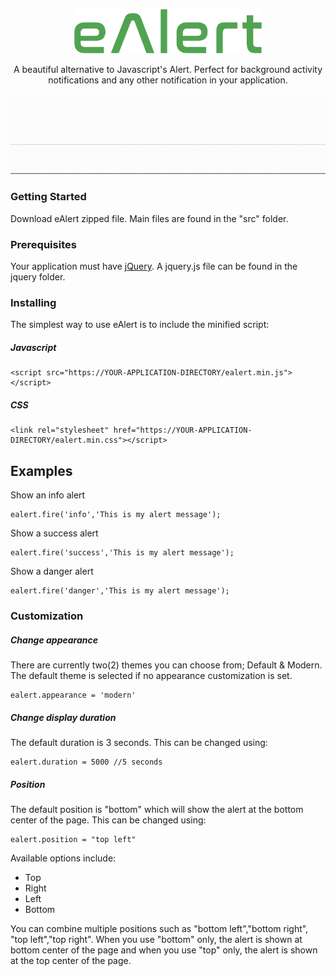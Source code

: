 <p align="center">
    <img alt="Logo" src="https://github.com/THE-EDDY/ealert/blob/master/assets/logo.png" width="300">
</p>

<p align="center">
A beautiful alternative to Javascript's Alert. 
Perfect for background activity notifications and any other notification in your application. 
</p>
<p align="center">
  <img alt="Sample alert" src="https://github.com/THE-EDDY/ealert/blob/master/assets/ealert.gif">
</p>

### Getting Started

Download eAlert zipped file. Main files are found in the "src" folder. 

### Prerequisites

Your application must have [jQuery](../../../../index.phpery.com). A jquery.js file can be found in the jquery folder.


### Installing

The simplest way to use eAlert is to include the minified script:

##### Javascript
```
<script src="https://YOUR-APPLICATION-DIRECTORY/ealert.min.js"></script>
```

##### CSS
```
<link rel="stylesheet" href="https://YOUR-APPLICATION-DIRECTORY/ealert.min.css"></script>
```

## Examples

Show an info alert
```
ealert.fire('info','This is my alert message');
```

Show a success alert
```
ealert.fire('success','This is my alert message');
```

Show a danger alert
```
ealert.fire('danger','This is my alert message');
```

### Customization

##### Change appearance

There are currently two(2) themes you can choose from; Default & Modern.
The default theme is selected if no appearance customization is set.

```
ealert.appearance = 'modern'
```

##### Change display duration

The default duration is 3 seconds. This can be changed using:

```
ealert.duration = 5000 //5 seconds
```

##### Position

The default position is "bottom" which will show the alert at the bottom
center of the page. This can be changed using: 

```
ealert.position = "top left"
```

Available options include:
* Top
* Right
* Left
* Bottom

You can combine multiple positions such as "bottom left","bottom right",
"top left","top right". When you use "bottom" only, the alert is shown at
bottom center of the page and when you use "top" only, the alert is shown
at the top center of the page.
